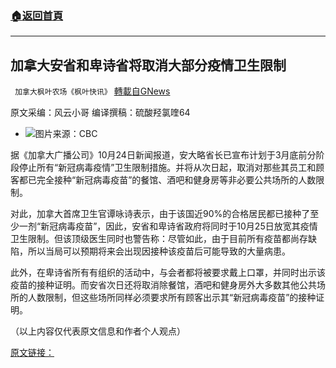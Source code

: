###  [:house:返回首頁](https://github.com/ourhimalayas/txt)
---


## 加拿大安省和卑诗省将取消大部分疫情卫生限制
` 加拿大枫叶农场《枫叶快讯》` [轉載自GNews](https://gnews.org/zh-hans/1617945/)

原文采编：风云小哥    编译撰稿：硫酸羟氯喹64

- ![](https://assets.gnews.org/wp-content/uploads/2021/10/a-3-edited.jpg)图片来源：CBC


据《加拿大广播公司》10月24日新闻报道，安大略省长已宣布计划于3月底前分阶段停止所有“新冠病毒疫情”卫生限制措施。并将从次日起，取消对那些其员工和顾客都已完全接种“新冠病毒疫苗”的餐馆、酒吧和健身房等非必要公共场所的人数限制。

对此，加拿大首席卫生官谭咏诗表示，由于该国近90%的合格居民都已接种了至少一剂“新冠病毒疫苗”，因此，安省和卑诗省政府将同时于10月25日放宽其疫情卫生限制。但该顶级医生同时也警告称：尽管如此，由于目前所有疫苗都尚存缺陷，所以当局可以预期将来会出现因接种该疫苗后可能导致的大量病患。

此外，在卑诗省所有有组织的活动中，与会者都将被要求戴上口罩，并同时出示该疫苗的接种证明。而安省次日还将取消除餐馆，酒吧和健身房外大多数其他公共场所的人数限制，但这些场所同样必须要求所有顾客出示其“新冠病毒疫苗”的接种证明。

（以上内容仅代表原文信息和作者个人观点）

[原文链接：](https://www.cbc.ca/news/world/coronavirus-covid19-canada-world-oct24-2021-1.6223086)
